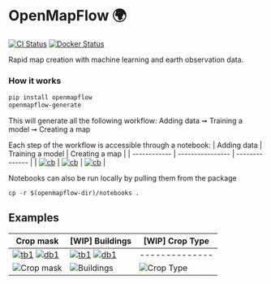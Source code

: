 # OpenMapFlow 🌍

[![CI Status](https://github.com/nasaharvest/openmapflow/actions/workflows/ci.yml/badge.svg)](https://github.com/nasaharvest/openmapflow/actions/workflows/ci.yml)
[![Docker Status](https://github.com/nasaharvest/openmapflow/actions/workflows/docker.yml/badge.svg)](https://github.com/nasaharvest/openmapflow/actions/workflows/docker.yml)

Rapid map creation with machine learning and earth observation data.

### How it works
```bash
pip install openmapflow
openmapflow-generate
```
This will generate all the following workflow: 
Adding data ➞ Training a model ➞ Creating a map

[cb]: https://colab.research.google.com/assets/colab-badge.svg
[1]: https://colab.research.google.com/github/nasaharvest/openmapflow/blob/main/openmapflow/notebooks/new_data.ipynb
[2]: https://colab.research.google.com/github/nasaharvest/openmapflow/blob/main/openmapflow/notebooks/train.ipynb
[3]: https://colab.research.google.com/github/nasaharvest/openmapflow/blob/main/openmapflow/notebooks/create_map.ipynb


Each step of the workflow is accessible through a notebook:
| Adding data  | Training a model | Creating a map |
| ------------ | ---------------- | -------------- |
| [![cb]][1]   | [![cb]][2]       | [![cb]][3]     |

Notebooks can also be run locally by pulling them from the package 
```
cp -r $(openmapflow-dir)/notebooks .
```

## Examples

[img1]: https://storage.googleapis.com/harvest-public-assets/openmapflow/crop-mask-example-map.png

[ta1]: https://github.com/nasaharvest/openmapflow/actions/workflows/crop-mask-example-test.yml
[tb1]: https://github.com/nasaharvest/openmapflow/actions/workflows/crop-mask-example-test.yml/badge.svg
[da1]: https://github.com/nasaharvest/openmapflow/actions/workflows/crop-mask-example-deploy.yml
[db1]: https://github.com/nasaharvest/openmapflow/actions/workflows/crop-mask-example-deploy.yml/badge.svg

[ta2]: https://github.com/nasaharvest/openmapflow/actions/workflows/buildings-example-test.yml
[tb2]: https://github.com/nasaharvest/openmapflow/actions/workflows/buildings-example-test.yml/badge.svg
[da2]: https://github.com/nasaharvest/openmapflow/actions/workflows/buildings-example-deploy.yml
[db2]: https://github.com/nasaharvest/openmapflow/actions/workflows/buildings-example-deploy.yml/badge.svg


| Crop mask                     | [WIP] Buildings               | [WIP] Crop Type       |
| ------------                  | ----------------              | --------------        |
| [![tb1]][ta1] [![db1]][da1]   | [![tb1]][ta1] [![db1]][da1]   | --------------        |
| ![Crop mask][img1]            | ![Buildings][img1]            | ![Crop Type][img1]    |


